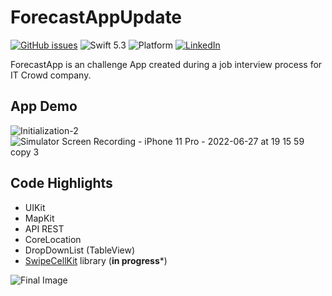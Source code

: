 # ForecastAppUpdate

[![GitHub issues](https://img.shields.io/github/issues/santirodriguezaffonso/To-Do-List-iOS?logo=github)](https://github.com/santirodriguezaffonso/To-Do-List-iOS/issues)
![Swift 5.3](https://img.shields.io/badge/Swift-5.6-orange.svg?style=flat)
![Platform](https://img.shields.io/badge/plataform-iOS-white)
[![LinkedIn](https://img.shields.io/badge/LinkedIn-santiagorodriguezaffonso-blue)](https://www.linkedin.com/in/santiagorodriguezaffonso/)

ForecastApp is an challenge App created during a job interview process for IT Crowd company.

## App Demo
![Initialization-2](https://user-images.githubusercontent.com/100100565/176048867-1fa10533-5c8d-4b18-9c74-76595065fa28.gif)
![Simulator Screen Recording - iPhone 11 Pro - 2022-06-27 at 19 15 59 copy 3](https://user-images.githubusercontent.com/100100565/176049233-c09d66b5-8ee4-4771-81fe-6a51c5f4f7d2.gif)


## Code Highlights

- UIKit
- MapKit
- API REST
- CoreLocation
- DropDownList (TableView)
- [SwipeCellKit](https://github.com/SwipeCellKit/SwipeCellKit) library (**in progress***)


![Final Image](https://user-images.githubusercontent.com/100100565/172270362-2ff7b9f2-9678-458d-ac36-f5e4f3f7a772.png)
